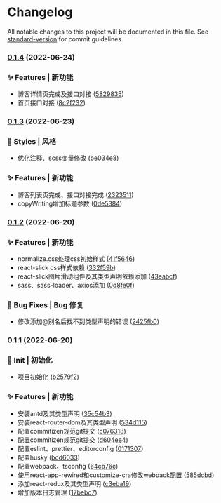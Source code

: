 # Changelog

All notable changes to this project will be documented in this file. See [standard-version](https://github.com/conventional-changelog/standard-version) for commit guidelines.

### [0.1.4](https://github.com/liuyav/liuyav.github.io/compare/v0.1.3...v0.1.4) (2022-06-24)


### ✨ Features | 新功能

* 博客详情页完成及接口对接 ([5829835](https://github.com/liuyav/liuyav.github.io/commit/58298354d63edb6f18cb86436dcbb75d5a1a6350))
* 首页接口对接 ([8c2f232](https://github.com/liuyav/liuyav.github.io/commit/8c2f232ee34bce44aac69817d2af7e0dba7a4b2a))

### [0.1.3](https://github.com/liuyav/liuyav.github.io/compare/v0.1.2...v0.1.3) (2022-06-23)


### 💄 Styles | 风格

* 优化注释、scss变量修改 ([be034e8](https://github.com/liuyav/liuyav.github.io/commit/be034e80e10db67ae27a1404f16253509101f97a))


### ✨ Features | 新功能

* 博客列表页完成、接口对接完成 ([2323511](https://github.com/liuyav/liuyav.github.io/commit/23235115a71eb259728bf705fbc81089d1784adc))
* copyWriting增加标题参数 ([0de5384](https://github.com/liuyav/liuyav.github.io/commit/0de5384e10379e7b300dcf552b2faf9aafb2bc9b))

### [0.1.2](https://github.com/liuyav/liuyav.github.io/compare/v0.1.1...v0.1.2) (2022-06-20)


### ✨ Features | 新功能

* normalize.css处理css初始样式 ([41f5646](https://github.com/liuyav/liuyav.github.io/commit/41f564691d38228d124f8d1b2e21976f31fd3da1))
* react-slick css样式依赖 ([332f59b](https://github.com/liuyav/liuyav.github.io/commit/332f59bda50dcf7b820ffa89b1368186cc9c8d39))
* react-slick图片滑动组件及其类型声明依赖添加 ([43eabcf](https://github.com/liuyav/liuyav.github.io/commit/43eabcf32fcb7cef6b268b392e74a37cc579fd03))
* sass、sass-loader、axios添加 ([0d8fe0f](https://github.com/liuyav/liuyav.github.io/commit/0d8fe0f72fe4a72712859b53a4995472d0496c12))


### 🐛 Bug Fixes | Bug 修复

* 修改添加@别名后找不到类型声明的错误 ([2425fb0](https://github.com/liuyav/liuyav.github.io/commit/2425fb056fc27fbb264dbc30a1c4a65f075193e3))

### 0.1.1 (2022-06-20)


### 🎉 Init | 初始化

* 项目初始化 ([b2579f2](https://github.com/liuyav/liuyav.github.io/commit/b2579f24c4e1c35de92f1165fca0a6ce3665018f))


### ✨ Features | 新功能

* 安装antd及其类型声明 ([35c54b3](https://github.com/liuyav/liuyav.github.io/commit/35c54b3e3898aa8862ec79a9c7996cebea89ebc7))
* 安装react-router-dom及其类型声明 ([534d115](https://github.com/liuyav/liuyav.github.io/commit/534d1153a72e11afcb505a28b537402b0174d074))
* 配置commitizen规范git提交 ([c076318](https://github.com/liuyav/liuyav.github.io/commit/c076318a471c3994cbcfe1daa5a65cfaba010f85))
* 配置commitizen规范git提交 ([d604ee4](https://github.com/liuyav/liuyav.github.io/commit/d604ee470137ed387e7a0b7e37a2db4bd7c52b0b))
* 配置eslint、prettier、editorconfig ([0171307](https://github.com/liuyav/liuyav.github.io/commit/0171307e38c355b96ee813649aba72f83c298a36))
* 配置husky ([bcd6033](https://github.com/liuyav/liuyav.github.io/commit/bcd603319a80826e54c52af066965751c76ac65c))
* 配置webpack、tsconfig ([64cb76c](https://github.com/liuyav/liuyav.github.io/commit/64cb76cb55f925c6cb1d64a5515936583623321a))
* 使用react-app-rewired和customize-cra修改webpack配置 ([585dcbd](https://github.com/liuyav/liuyav.github.io/commit/585dcbdd9ed068f91c2326439a865b67aeddb804))
* 添加react-redux及其类型声明 ([c3eba19](https://github.com/liuyav/liuyav.github.io/commit/c3eba19657e0d23e02c57c7aee3114b9052720f0))
* 增加版本日志管理 ([17bebc7](https://github.com/liuyav/liuyav.github.io/commit/17bebc70cfec0448853b35b2847718f8715ad0bf))
